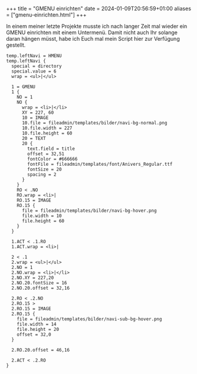 +++
title = "GMENU einrichten"
date = 2024-01-09T20:56:59+01:00
aliases = ["gmenu-einrichten.html"]
+++

In einem meiner letzte Projekte musste ich nach langer Zeit mal wieder ein GMENU einrichten mit einem Untermenü. Damit nicht auch Ihr solange daran hängen müsst, habe ich Euch mal mein Script hier zur Verfügung gestellt.

```typo3_typoscript
temp.leftNavi = HMENU
temp.leftNavi {
  special = directory
  special.value = 6
  wrap = <ul>|</ul>

  1 = GMENU
  1 {
    NO = 1
    NO {
      wrap = <li>|</li>
      XY = 227, 60
      10 = IMAGE
      10.file = fileadmin/templates/bilder/navi-bg-normal.png
      10.file.width = 227
      10.file.height = 60
      20 = TEXT
      20 {
        text.field = title
        offset = 32,51
        fontColor = #666666
        fontFile = fileadmin/templates/font/Anivers_Regular.ttf
        fontSize = 20
        spacing = 2
      }
    }
    RO < .NO
    RO.wrap = <li>|
    RO.15 = IMAGE
    RO.15 {
      file = fileadmin/templates/bilder/navi-bg-hover.png
      file.width = 10
      file.height = 60
    }
  }

  1.ACT < .1.RO
  1.ACT.wrap = <li>|

  2 < .1
  2.wrap = <ul>|</ul>
  2.NO = 1
  2.NO.wrap = <li>|</li>
  2.NO.XY = 227,20
  2.NO.20.fontSize = 16
  2.NO.20.offset = 32,16

  2.RO < .2.NO
  2.RO.15 >
  2.RO.15 = IMAGE
  2.RO.15 {
    file = fileadmin/templates/bilder/navi-sub-bg-hover.png
    file.width = 14
    file.height = 20
    offset = 32,0
  }

  2.RO.20.offset = 46,16

  2.ACT < .2.RO
}
```
